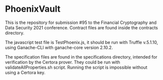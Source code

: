 # PhoenixVault

This is the repository for submission #95 to the Financial Cryptography and Data Security 2021 conference.
Contract files are found inside the contracts directory.

The javascript test file is TestPhoenix.js, it should be run with Truffle v.5.1.10, using Ganache-CLI with ganache-core version 2.10.2.

The specification files are found in the specifications directory, intended for verification by the Certora prover. They could be run with validateAllProperties.sh script. Running the script is impossible without using a Certora key.
